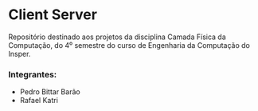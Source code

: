 # Client Server
Repositório destinado aos projetos da disciplina Camada Física da Computação, do 4⁰ semestre do curso de Engenharia da Computação do Insper.

### Integrantes:
- Pedro Bittar Barão
- Rafael Katri
